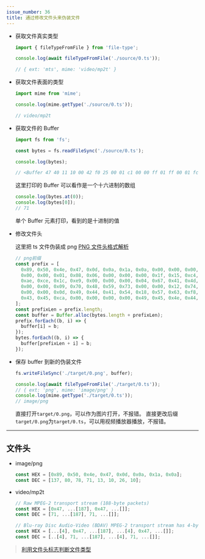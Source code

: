 ```yaml
---
issue_number: 36
title: 通过修改文件头来伪装文件
---
```


- 获取文件真实类型

  ```javascript
  import { fileTypeFromFile } from 'file-type';

  console.log(await fileTypeFromFile('./source/0.ts'));

  // { ext: 'mts', mime: 'video/mp2t' }
  ```

- 获取文件表面的类型

  ```javascript
  import mime from 'mime';

  console.log(mime.getType('./source/0.ts'));

  // video/mp2t
  ```

- 获取文件的 Buffer

  ```javascript
  import fs from 'fs';

  const bytes = fs.readFileSync('./source/0.ts');

  console.log(bytes);

  // <Buffer 47 40 11 10 00 42 f0 25 00 01 c1 00 00 ff 01 ff 00 01 fc 80 14 48 12 01 06 46 46 6d 70 65 67 09 53 65 72 76 69 63 65 30 31 77 7c 43 ca ff ff ff ff ff ... 2931246 more bytes>
  ```

  这里打印的 Buffer 可以看作是一个十六进制的数组

  ```javascript
  console.log(bytes.at(0));
  console.log(bytes[0]);
  // 71
  ```

  单个 Buffer 元素打印，看到的是十进制的值

- 修改文件头

  这里把 ts 文件伪装成 png
  [PNG 文件头格式解析](https://blog.csdn.net/u013943420/article/details/76855416)

  ```javascript
  // png前缀
  const prefix = [
    0x89, 0x50, 0x4e, 0x47, 0x0d, 0x0a, 0x1a, 0x0a, 0x00, 0x00, 0x00, 0x0d, 0x49, 0x48, 0x44, 0x52, 0x00, 0x00, 0x00, 0x01, 0x00,
    0x00, 0x00, 0x01, 0x08, 0x06, 0x00, 0x00, 0x00, 0x1f, 0x15, 0xc4, 0x89, 0x00, 0x00, 0x00, 0x01, 0x73, 0x52, 0x47, 0x42, 0x00,
    0xae, 0xce, 0x1c, 0xe9, 0x00, 0x00, 0x00, 0x04, 0x67, 0x41, 0x4d, 0x41, 0x00, 0x00, 0xb1, 0x8f, 0x0b, 0xfc, 0x61, 0x05, 0x00,
    0x00, 0x00, 0x09, 0x70, 0x48, 0x59, 0x73, 0x00, 0x00, 0x12, 0x74, 0x00, 0x00, 0x12, 0x74, 0x01, 0xde, 0x66, 0x1f, 0x78, 0x00,
    0x00, 0x00, 0x0d, 0x49, 0x44, 0x41, 0x54, 0x18, 0x57, 0x63, 0xf8, 0xff, 0xff, 0xff, 0x7f, 0x00, 0x09, 0xfb, 0x03, 0xfd, 0x05,
    0x43, 0x45, 0xca, 0x00, 0x00, 0x00, 0x00, 0x49, 0x45, 0x4e, 0x44, 0xae, 0x42, 0x60, 0x82,
  ];
  const prefixLen = prefix.length;
  const buffer = Buffer.alloc(bytes.length + prefixLen);
  prefix.forEach((b, i) => {
    buffer[i] = b;
  });
  bytes.forEach((b, i) => {
    buffer[prefixLen + i] = b;
  });
  ```

- 保存 buffer 到新的伪装文件

  ```javascript
  fs.writeFileSync('./target/0.png', buffer);

  console.log(await fileTypeFromFile('./target/0.ts'));
  // { ext: 'png', mime: 'image/png' }
  console.log(mime.getType('./target/0.ts'));
  // image/png
  ```

  直接打开`target/0.png`，可以作为图片打开，不报错。
  直接更改后缀`target/0.png`为`target/0.ts`，可以用视频播放器播放，不报错。

---

## 文件头

- image/png

  ```javascript
  const HEX = [0x89, 0x50, 0x4e, 0x47, 0x0d, 0x0a, 0x1a, 0x0a];
  const DEC = [137, 80, 78, 71, 13, 10, 26, 10];
  ```

- video/mp2t

  ```javascript
  // Raw MPEG-2 transport stream (188-byte packets)
  const HEX = [0x47, ...[187], 0x47, ...[]];
  const DEC = [71, ...[187], 71, ...[]];

  // Blu-ray Disc Audio-Video (BDAV) MPEG-2 transport stream has 4-byte TP_extra_header before each 188-byte packet
  const HEX = [...[4], 0x47, ...[187], ...[4], 0x47, ...[]];
  const DEC = [..[4], 71, ...[187], ...[4], 71, ...[]];
  ```

> [利用文件头标志判断文件类型](https://blog.mythsman.com/post/5d301940976abc05b345469f/)
